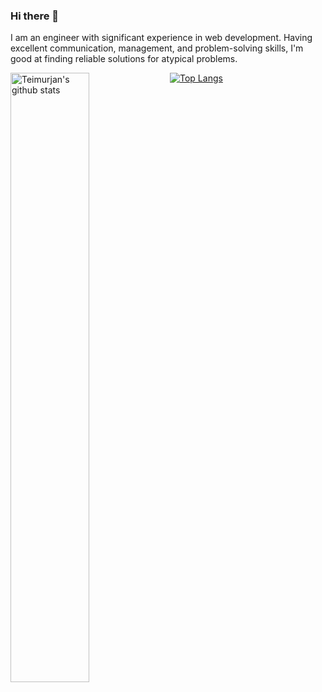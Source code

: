 ### Hi there 👋

I am an engineer with significant experience in web development. Having excellent communication, management, and problem-solving skills, I'm good at finding reliable solutions for atypical problems.

<div>
  <a href="https://github.com/anuraghazra/github-readme-stats">
    <img width="50%" align="left" alt="Teimurjan's github stats" src="https://github-readme-stats.vercel.app/api?username=teimurjan&show_icons=true&show_icons=true&count_private=true" />
  </a>
   <a href="https://github.com/anuraghazra/github-readme-stats">
    <img alt="Top Langs" src="https://github-readme-stats.vercel.app/api/top-langs/?username=teimurjan&show_icons=true&layout=compact&hide=jupyter%20notebook,html&count_private=true&langs_count=8" />
  </a>
</div>

